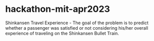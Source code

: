 # hackathon-mit-apr2023
Shinkansen Travel Experience - The goal of the problem is to predict whether a passenger was satisfied or not considering his/her overall experience of traveling on the Shinkansen Bullet Train.

